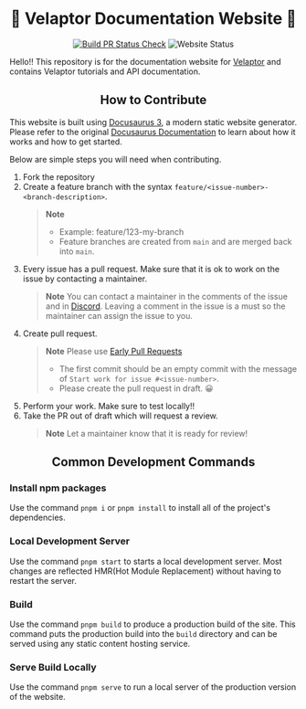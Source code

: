 <span align="center">

# 📃 Velaptor Documentation Website 📃
</span>


<span align="center">

[![Build PR Status Check](https://img.shields.io/github/actions/workflow/status/KinsonDigital/Velaptor/build-status-check.yml?label=%E2%9A%99%EF%B8%8FBuild)](https://github.com/KinsonDigital/Velaptor/actions/workflows/build-status-check.yml)
![Website Status](https://img.shields.io/website/https/docs.velaptor.io?label=Doc%20Site%20Status&up_message=Site%20Up🤘🏻&up_color=seagreen&down_message=Site%20Down🥺&down_color=indianred)

</span>

Hello!!  This repository is for the documentation website for [Velaptor](https://github.com/KinsonDigital/Velaptor) and contains Velaptor tutorials and API documentation.

<span align="center">

## **How to Contribute**
</span>

This website is built using [Docusaurus 3](https://docusaurus.io/), a modern static website generator.
Please refer to the original [Docusaurus Documentation](https://docusaurus.io/docs) to learn about how it works and how to get started.

Below are simple steps you will need when contributing.

1. Fork the repository
2. Create a feature branch with the syntax `feature/<issue-number>-<branch-description>`.
   > **Note**
   > - Example: feature/123-my-branch
   > - Feature branches are created from `main` and are merged back into `main`.
3. Every issue has a pull request.  Make sure that it is ok to work on the issue by contacting a maintainer.
   > **Note**
   > You can contact a maintainer in the comments of the issue and in [Discord](https://discord.gg/qewu6fNgv7).  Leaving a comment in the issue is a must so the maintainer can assign the issue to you.
4. Create pull request.
   > **Note**
   > Please use [Early Pull Requests](https://medium.com/practical-blend/pull-request-first-f6bb667a9b6)
   > - The first commit should be an empty commit with the message of `Start work for issue #<issue-number>`.
   > - Please create the pull request in draft. 😀
5. Perform your work.  Make sure to test locally!!
6. Take the PR out of draft which will request a review.
   > **Note**
   > Let a maintainer know that it is ready for review!

<span align="center">

## **Common Development Commands**
</span>

### **Install npm packages**

Use the command `pnpm i` or `pnpm install` to install all of the project's dependencies.

### **Local Development Server**

Use the command `pnpm start` to starts a local development server. Most changes are reflected HMR(Hot Module Replacement) without having to restart the server.

### **Build**

Use the command `pnpm build` to produce a production build of the site. This command puts the production build into the `build` directory and can be served using any static content hosting service.

### **Serve Build Locally**

Use the command `pnpm serve` to run a local server of the production version of the website.
